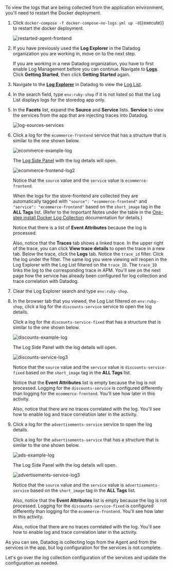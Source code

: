 To view the logs that are being collected from the application environment, you'll need to restart the Docker deployment. 

1. Click `docker-compose -f docker-compose-no-logs.yml up -d`{{execute}} to restart the docker deployment. <p> ![restarted-agent-frontend](collectlogsapp/assets/restarted-agent-frontend.png)

2. If you have previously used the **Log Explorer** in the Datadog organization you are working in, move on to the next step. 

    If you are working in a new Datadog organization, you have to first enable Log Management before you can continue. Navigate to <a href="https://app.datadoghq.com/logs" target="_datadog">**Logs**</a>. Click **Getting Started**, then click **Getting Started** again.

3. Navigate to the <a href="https://app.datadoghq.com/logs" target="_datadog">**Log Explorer**</a> in Datadog to view the <a href="https://docs.datadoghq.com/logs/explorer/list/" target="_blank">Log List</a>. 

4. In the search field, type `env:ruby-shop` if it is not listed so that the Log List displays logs for the storedog app only.

5. In the **Facets** list, expand the **Source** and **Service** lists. **Service** to view the services from the app that are injecting traces into Datadog. 

    ![log-sources-services](collectlogsapp/assets/log-sources-services.png)

6. Click a log for the `ecommerce-frontend` service that has a structure that is similar to the one shown below.

    ![ecommerce-example-log](collectlogsapp/assets/ecommerce-example-log.png)

    The <a href="https://docs.datadoghq.com/logs/explorer/#the-log-side-panel" target="_blank">Log Side Panel</a> with the log details will open.

    ![ecommerce-frontend-log2](collectlogsapp/assets/ecommerce-frontend-log2.png)
    
    Notice that the `source` value and the `service` value is `ecommerce-frontend`. 
    
    When the logs for the store-frontend are collected they are automatically tagged with `"source": "ecommerce-frontend"` and `"service": "ecommerce-frontend"` based on the `short_image` tag in the **ALL Tags** list. (Refer to the Important Notes under the table in the <a href="https://docs.datadoghq.com/agent/docker/log/?tab=containerinstallation#one-step-install" target="_blank">One-step install Docker Log Collection</a> documentation for  details.) 

    Notice that there is a list of **Event Attributes** because the log is processed.
    
    Also, notice that the **Traces** tab shows a linked trace. In the upper right of the trace, you can click **View trace details** to open the trace in a new tab. Below the trace, click the **Logs** tab. Notice the `trace_id` filter. Click the log under the filter. The same log you were viewing will reopen in the Log Explorer with the Log List filtered on the `trace_ID`. The `trace_ID` links the log to the corresponding trace in APM. You'll see on the next page how the service has already been configured for log collection and trace correlation with Datadog. 

7. Clear the Log Explorer search and type `env:ruby-shop`.

7. In the browser tab that you viewed, the Log List filtered on `env:ruby-shop`, click a log for the `discounts-service` service to open the log details. 

    Click a log for the `discounts-service-fixed` that has a structure that is similar to the one shown below. 

    ![discounts-example-log](collectlogsapp/assets/discounts-example-log.png)

    The Log Side Panel with the log details will open.

    ![discounts-service-log3](collectlogsapp/assets/discounts-service-log3.png)
    
    Notice that the `source` value and the `service` value is `discounts-service-fixed` based on the `short_image` tag in the **ALL Tags** list.

    Notice that the **Event Attributes** list is empty because the log is not processed. Logging for the `discounts-service` is configured differently than logging for the `ecommerce-frontend`. You'll see how later in this activity.

    Also, notice that there are no traces correlated with the log. You'll see how to enable log and trace correlation later in the activity.

8. Click a log for the `advertisements-service` service to open the log details. 

    Click a log for the `advertisements-service` that has a structure that is similar to the one shown below. 

    ![ads-example-log](collectlogsapp/assets/ads-example-log.png)

    The Log Side Panel with the log details will open.

    ![advertisements-service-log3](collectlogsapp/assets/advertisements-service-log3.png)
    
    Notice that the `source` value and the `service` value is `advertisements-service` based on the `short_image` tag in the **ALL Tags** list.

    Also, notice that the **Event Attributes** list is empty because the log is not processed. Logging for the `discounts-service-fixed` is configured differently than logging for the `ecommerce-frontend`. You'll see how later in this activity.

    Also, notice that there are no traces correlated with the log. You'll see how to enable log and trace correlation later in the activity.

As you can see, Datadog is collecting logs from the Agent and from the services in the app, but log configuration for the services is not complete.

Let's go over the log collection configuration of the services and update the configuration as needed.


